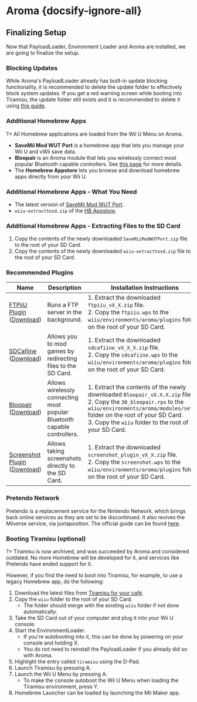 # Aroma {docsify-ignore-all}

## Finalizing Setup

Now that PayloadLoader, Environment Loader and Aroma are installed, we are going to finalize the setup.

### Blocking Updates
While Aroma's PayloadLoader already has built-in update blocking functionality, it is recommended to delete the update folder to effectively block system updates.
If you get a red warning screen while booting into Tiramisu, the update folder still exists and it is recommended to delete it using [this guide](../block-updates).

### Additional Homebrew Apps

?> All Homebrew applications are loaded from the Wii U Menu on Aroma.

- **SaveMii Mod WUT Port** is a homebrew app that lets you manage your Wii U and vWii save data.
- **Bloopair** is an Aroma module that lets you wirelessly connect most popular Bluetooth capable controllers. See [this page](https://gbatemp.net/threads/bloopair-connect-controllers-from-other-consoles-natively.594289/) for more details.
- The **Homebrew Appstore** lets you browse and download homebrew apps directly from your Wii U.

### Additional Homebrew Apps - What You Need

- The latest version of [SaveMii Mod WUT Port](https://wiiubru.com/appstore/zips/SaveMiiModWUTPort.zip).
- `wiiu-extracttosd.zip` of the [HB Appstore](https://github.com/fortheusers/hb-appstore/releases/).

### Additional Homebrew Apps - Extracting Files to the SD Card

1. Copy the contents of the newly downloaded `SaveMiiModWUTPort.zip` file to the root of your SD Card.
1. Copy the contents of the newly downloaded `wiiu-extracttosd.zip` file to the root of your SD Card.

### Recommended Plugins

| Name | Description | Installation Instructions |
| ---- | ----------- | ------------ |
| [FTPiiU Plugin](https://github.com/wiiu-env/ftpiiu_plugin/) ([Download](https://github.com/wiiu-env/ftpiiu_plugin/releases)) | Runs a FTP server in the background. | 1. Extract the downloaded `ftpiiu_vX_X.zip` file. <br> 2. Copy the `ftpiiu.wps` to the `wiiu/environments/aroma/plugins` folder on the root of your SD Card. |
| [SDCafiine](https://github.com/wiiu-env/sdcafiine_plugin/) ([Download](https://github.com/wiiu-env/sdcafiine_plugin/releases)) | Allows you to mod games by redirecting files to the SD Card. | 1. Extract the downloaded `sdcafiine_vX_X_X.zip` file. <br> 2. Copy the `sdcafiine.wps` to the `wiiu/environments/aroma/plugins` folder on the root of your SD Card. |
| [Bloopair](https://github.com/GaryOderNichts/Bloopair/) ([Download](https://github.com/GaryOderNichts/Bloopair/releases)) | Allows wirelessly connecting most popular Bluetooth capable controllers. | 1. Extract the contents of the newly downloaded `Bloopair_vX.X.X.zip` file. <br> 2. Copy the `30_bloopair.rpx` to the `wiiu/environments/aroma/modules/setup/` folder on the root of your SD Card. <br> 3. Copy the `wiiu` folder to the root of your SD Card. |
| [Screenshot Plugin](https://github.com/wiiu-env/ScreenshotWUPS/) ([Download](https://github.com/wiiu-env/ScreenshotWUPS/releases)) | Allows taking screenshots directly to the SD Card. | 1. Extract the downloaded `screenshot_plugin_vX_X.zip` file. <br> 2. Copy the `screenshot.wps` to the `wiiu/environments/aroma/plugins` folder on the root of your SD Card. |

### Pretendo Network

Pretendo is a replacement service for the Nintendo Network, which brings back online services as they are set to be discontinued. It also revives the Miiverse service, via juxtaposition. The official guide can be found [here](https://pretendo.network/docs/install/wiiu).

### Booting Tiramisu (optional)

?> Tiramisu is now archived, and was succeeded by Aroma and considered outdated. No more Homebrew will be developed for it, and services like Pretendo have ended support for it.

However, if you find the need to boot into Tiramisu, for example, to use a legacy Homebrew app, do the following:

1. Download the latest files from [Tiramisu for your café](https://tiramisu.foryour.cafe).
1. Copy the `wiiu` folder to the root of your SD Card.
    - The folder should merge with the existing `wiiu` folder if not done automatically.
1. Take the SD Card out of your computer and plug it into your Wii U console.
1. Start the EnvironmentLoader.
    - If you're autobooting into it, this can be done by powering on your console and holding X.
	- You do not need to reinstall the PayloadLoader if you already did so with Aroma.
1. Highlight the entry called `tiramisu` using the D-Pad.
1. Launch Tiramisu by pressing A.
1. Launch the Wii U Menu by pressing A.
    - To make the console autoboot the Wii U Menu when loading the Tiramisu environment, press Y.
1. Homebrew Launcher can be loaded by launching the Mii Maker app.
